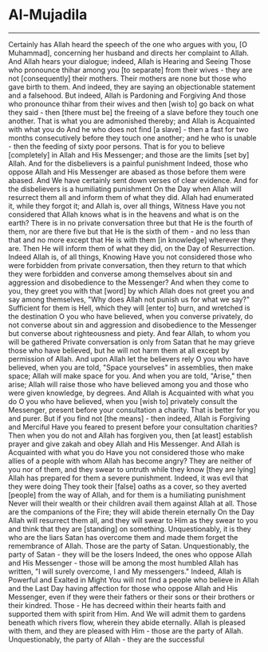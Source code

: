 # Al-Mujadila
---
Certainly has Allah heard the speech of the one who argues with you, [O Muhammad], concerning her husband and directs her complaint to Allah. And Allah hears your dialogue; indeed, Allah is Hearing and Seeing
Those who pronounce thihar among you [to separate] from their wives - they are not [consequently] their mothers. Their mothers are none but those who gave birth to them. And indeed, they are saying an objectionable statement and a falsehood. But indeed, Allah is Pardoning and Forgiving
And those who pronounce thihar from their wives and then [wish to] go back on what they said - then [there must be] the freeing of a slave before they touch one another. That is what you are admonished thereby; and Allah is Acquainted with what you do
And he who does not find [a slave] - then a fast for two months consecutively before they touch one another; and he who is unable - then the feeding of sixty poor persons. That is for you to believe [completely] in Allah and His Messenger; and those are the limits [set by] Allah. And for the disbelievers is a painful punishment
Indeed, those who oppose Allah and His Messenger are abased as those before them were abased. And We have certainly sent down verses of clear evidence. And for the disbelievers is a humiliating punishment
On the Day when Allah will resurrect them all and inform them of what they did. Allah had enumerated it, while they forgot it; and Allah is, over all things, Witness
Have you not considered that Allah knows what is in the heavens and what is on the earth? There is in no private conversation three but that He is the fourth of them, nor are there five but that He is the sixth of them - and no less than that and no more except that He is with them [in knowledge] wherever they are. Then He will inform them of what they did, on the Day of Resurrection. Indeed Allah is, of all things, Knowing
Have you not considered those who were forbidden from private conversation, then they return to that which they were forbidden and converse among themselves about sin and aggression and disobedience to the Messenger? And when they come to you, they greet you with that [word] by which Allah does not greet you and say among themselves, "Why does Allah not punish us for what we say?" Sufficient for them is Hell, which they will [enter to] burn, and wretched is the destination
O you who have believed, when you converse privately, do not converse about sin and aggression and disobedience to the Messenger but converse about righteousness and piety. And fear Allah, to whom you will be gathered
Private conversation is only from Satan that he may grieve those who have believed, but he will not harm them at all except by permission of Allah. And upon Allah let the believers rely
O you who have believed, when you are told, "Space yourselves" in assemblies, then make space; Allah will make space for you. And when you are told, "Arise," then arise; Allah will raise those who have believed among you and those who were given knowledge, by degrees. And Allah is Acquainted with what you do
O you who have believed, when you [wish to] privately consult the Messenger, present before your consultation a charity. That is better for you and purer. But if you find not [the means] - then indeed, Allah is Forgiving and Merciful
Have you feared to present before your consultation charities? Then when you do not and Allah has forgiven you, then [at least] establish prayer and give zakah and obey Allah and His Messenger. And Allah is Acquainted with what you do
Have you not considered those who make allies of a people with whom Allah has become angry? They are neither of you nor of them, and they swear to untruth while they know [they are lying]
Allah has prepared for them a severe punishment. Indeed, it was evil that they were doing
They took their [false] oaths as a cover, so they averted [people] from the way of Allah, and for them is a humiliating punishment
Never will their wealth or their children avail them against Allah at all. Those are the companions of the Fire; they will abide therein eternally
On the Day Allah will resurrect them all, and they will swear to Him as they swear to you and think that they are [standing] on something. Unquestionably, it is they who are the liars
Satan has overcome them and made them forget the remembrance of Allah. Those are the party of Satan. Unquestionably, the party of Satan - they will be the losers
Indeed, the ones who oppose Allah and His Messenger - those will be among the most humbled
Allah has written, "I will surely overcome, I and My messengers." Indeed, Allah is Powerful and Exalted in Might
You will not find a people who believe in Allah and the Last Day having affection for those who oppose Allah and His Messenger, even if they were their fathers or their sons or their brothers or their kindred. Those - He has decreed within their hearts faith and supported them with spirit from Him. And We will admit them to gardens beneath which rivers flow, wherein they abide eternally. Allah is pleased with them, and they are pleased with Him - those are the party of Allah. Unquestionably, the party of Allah - they are the successful

